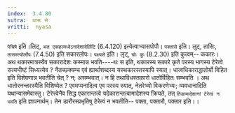 ```yaml
---
index:  3.4.80
sutra:  थासः से
vritti:  nyasa
---
```


`पेचिषे` इति।लिट्, `अत एकहल्मध्वेऽनादेशादेर्लिटि` (6.4.120) इत्येत्वाभ्यासपोपौ। `पक्तासे` इति। लुट्, तासिः, `तासस्त्योर्लोपः` (7.4.50) इति सकारलोपः। `पक्ष्यसे` इति। लृट्, `चोः कुः` (8.2.30) इति कुत्वम्-- ककारः। अथ थकारमात्रस्यैव सकारादेशः कस्मान्न भवति----थः स इति, थकारस्य सकारे कृते परस्य भागस्य टेरेत्वे सत्यभीष्टं सिध्यत्येव ? नैतच्छक्यम्च एवं ह्यार्थाशब्दस्य यस्थकारस्तस्यापि स्यात्। धात्वधिकाराद्धातोर्यो विहित इति विशेषणान्न भवतीति चेत् ? न; असम्भवात्। न हि तथाविधस्तकारो धातोर्विहितः सम्भवति । अथ धातोरनन्तरस्यैति विशिष्येत ? एवमप्यनादित्व एव परस्य स्यात्, नेतरेभ्यो विकरणेभ्यः; व्यवधानादिति यथान्यासमेवास्तु। टेरेत्त्वेनैव सिद्ध एकारान्तत्वे यदेकारान्तत्वामादेशस्य क्रियते, तत् `तिङामादेशानां टेरेत्वं न भवति` इति ज्ञापनार्थम्। तेन डारौरस्प्रभृतिषु टेरेत्वं न भवतीति-- पक्ता, पक्तारौ, पक्तार इति।।

